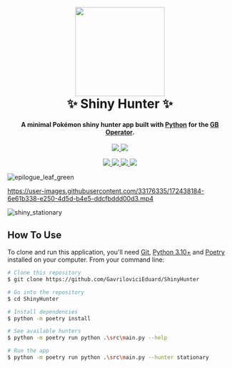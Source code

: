 <h1 align="center">
  <br>
  <img src="https://user-images.githubusercontent.com/33176335/172248742-ff2efa36-03ce-4220-aeff-55c7c06d3e01.png" width="200">
  <br>
  ✨ Shiny Hunter ✨
  <br>
</h1>

<h4 align="center">A minimal Pokémon shiny hunter app built with <a href="https://www.python.org/" target="_blank">Python</a> for the <a href="https://www.epilogue.co/product/gb-operator" target="_blank">GB Operator</a>.</h4>

<p align="center">
  <a href="https://www.python.org/">
    <img src="https://img.shields.io/static/v1?style=for-the-badge&message=Python&color=3776AB&logo=Python&logoColor=FFFFFF&label=">
  </a>
  <a href="https://www.epilogue.co/product/gb-operator">
    <img src="https://img.shields.io/static/v1?style=for-the-badge&message=Pok%C3%A9mon&color=222222&logo=Pok%C3%A9mon&logoColor=FFCB05&label=">
  </a>
  </p>

<p align="center">
  <a href="https://github.com/GavriloviciEduard/ShinyHunter/graphs/contributors">
    <img src="https://img.shields.io/github/contributors/GavriloviciEduard/ShinyHunter">
  </a>
  <a href="https://github.com/GavriloviciEduard/ShinyHunter/issues">
    <img src="https://img.shields.io/github/issues/GavriloviciEduard/ShinyHunter">
  </a>
  <a href="https://github.com/GavriloviciEduard/ShinyHunter/pulls">
    <img src="https://img.shields.io/github/issues-pr/GavriloviciEduard/ShinyHunter">
  </a>
  <a href="https://github.com/GavriloviciEduard/ShinyHunter/blob/master/LICENSE">
    <img src="https://img.shields.io/github/license/GavriloviciEduard/ShinyHunter">
  </a>
</p>

![epilogue_leaf_green](https://user-images.githubusercontent.com/33176335/172442175-d3ba9354-8c74-4071-b51f-5d67045894b6.JPG)

https://user-images.githubusercontent.com/33176335/172438184-6e61b338-e250-4d5d-b4e5-ddcfbddd00d3.mp4

![shiny_stationary](https://user-images.githubusercontent.com/33176335/172333678-84e5c32c-4cdc-488a-a570-a073e677402b.png)

## How To Use

To clone and run this application, you'll need [Git](https://git-scm.com/downloads), [Python 3.10+](https://www.python.org/downloads/) and [Poetry](https://python-poetry.org/docs/#installing-with-pip) installed on your computer. From your command line:

```bash
# Clone this repository
$ git clone https://github.com/GavriloviciEduard/ShinyHunter

# Go into the repository
$ cd ShinyHunter

# Install dependencies
$ python -m poetry install

# See available hunters
$ python -m poetry run python .\src\main.py --help

# Run the app
$ python -m poetry run python .\src\main.py --hunter stationary
```

